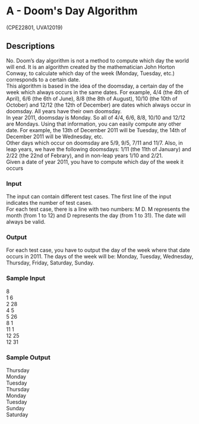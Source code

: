 # A - Doom's Day Algorithm	

(CPE22801, UVA12019)

## Descriptions
No. Doom’s day algorithm is not a method to compute which day the world will end. It is an algorithm created by the mathematician John Horton Conway, to calculate which day of the week (Monday, Tuesday, etc.) corresponds to a certain date.  
This algorithm is based in the idea of the doomsday, a certain day of the week which always occurs in the same dates. For example, 4/4 (the 4th of April), 6/6 (the 6th of June), 8/8 (the 8th of August), 10/10 (the 10th of October) and 12/12 (the 12th of December) are dates which always occur in doomsday. All years have their own doomsday.  
In year 2011, doomsday is Monday. So all of 4/4, 6/6, 8/8, 10/10 and 12/12 are Mondays. Using that information, you can easily compute any other date. For example, the 13th of December 2011 will be Tuesday, the 14th of December 2011 will be Wednesday, etc.   
Other days which occur on doomsday are 5/9, 9/5, 7/11 and 11/7. Also, in leap years, we have the following doomsdays: 1/11 (the 11th of January) and 2/22 (the 22nd of Febrary), and in non-leap years 1/10 and 2/21.   
Given a date of year 2011, you have to compute which day of the week it occurs

### Input
The input can contain different test cases. The first line of the input indicates the number of test cases.  
For each test case, there is a line with two numbers: M D. M represents the month (from 1 to 12) and D represents the day (from 1 to 31). The date will always be valid.
### Output
For each test case, you have to output the day of the week where that date occurs in 2011. The days of the week will be: Monday, Tuesday, Wednesday, Thursday, Friday, Saturday, Sunday.
### Sample Input
8  
1 6  
2 28  
4 5  
5 26  
8 1  
11 1  
12 25  
12 31  
### Sample Output
Thursday  
Monday  
Tuesday  
Thursday  
Monday  
Tuesday  
Sunday  
Saturday  